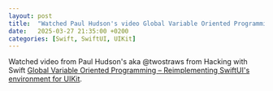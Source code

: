 ```yaml
---
layout: post
title:  "Watched Paul Hudson's video Global Variable Oriented Programming – Reimplementing SwiftUI's environment for UIKit"
date:   2025-03-27 21:35:00 +0200
categories: [Swift, SwiftUI, UIKit]
---
```

Watched video from Paul Hudson's aka @twostraws from Hacking with Swift [Global Variable Oriented Programming – Reimplementing SwiftUI's environment for UIKit](https://www.youtube.com/watch?v=UUGk2HPbtMg).
